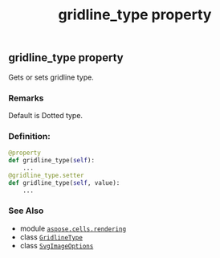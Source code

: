 ﻿---
title: gridline_type property
second_title: Aspose.Cells for Python via .NET API References
description: 
type: docs
weight: 170
url: /aspose.cells.rendering/svgimageoptions/gridline_type/
is_root: false
---

## gridline_type property


Gets or sets gridline type.

### Remarks 


Default is Dotted type.
### Definition:
```python
@property
def gridline_type(self):
    ...
@gridline_type.setter
def gridline_type(self, value):
    ...
```

### See Also
* module [`aspose.cells.rendering`](../../)
* class [`GridlineType`](/cells/python-net/aspose.cells/gridlinetype)
* class [`SvgImageOptions`](/cells/python-net/aspose.cells.rendering/svgimageoptions)
